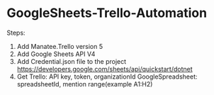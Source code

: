 # GoogleSheets-Trello-Automation

Steps:
1. Add Manatee.Trello version 5
2. Add Google Sheets API V4
3. Add Credential.json file to the project https://developers.google.com/sheets/api/quickstart/dotnet
4. Get Trello: API key, token, organizationId
       GoogleSpreadsheet: spreadsheetId, mention range(example A1:H2)
